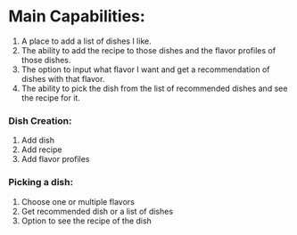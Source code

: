 # Main Capabilities:

1. A place to add a list of dishes I like.
2. The ability to add the recipe to those dishes and the flavor profiles of those dishes.
3. The option to input what flavor I want and get a recommendation of dishes with that flavor.
4. The ability to pick the dish from the list of recommended dishes and see the recipe for it.

### Dish Creation:
1. Add dish
2. Add recipe
3. Add flavor profiles

### Picking a dish:

1. Choose one or multiple flavors
2. Get recommended dish or a list of dishes
3. Option to see the recipe of the dish